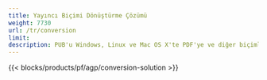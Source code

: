 ```yaml
---
title: Yayıncı Biçimi Dönüştürme Çözümü 
weight: 7730
url: /tr/conversion
limit: 
description: PUB'u Windows, Linux ve Mac OS X'te PDF'ye ve diğer biçimlere dönüştürün. Kendi çözümünüze entegre edilmesi kolay yayıncı dönüştürme işlevi.
---
```


{{< blocks/products/pf/agp/conversion-solution >}} 